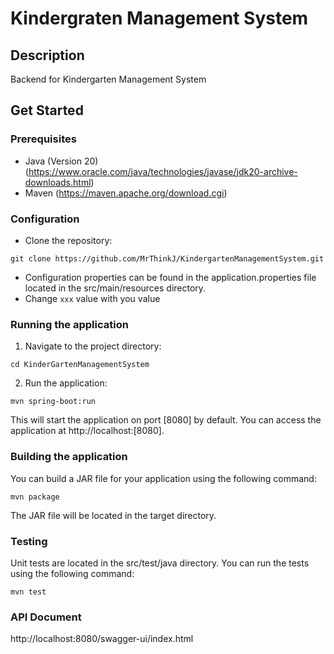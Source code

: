 # Kindergraten Management System

## Description

Backend for Kindergarten Management System

## Get Started
### Prerequisites
* Java (Version 20) (https://www.oracle.com/java/technologies/javase/jdk20-archive-downloads.html)
* Maven (https://maven.apache.org/download.cgi)
### Configuration
* Clone the repository:
```
git clone https://github.com/MrThinkJ/KindergartenManagementSystem.git
```
* Configuration properties can be found in the application.properties file located in the src/main/resources directory.
* Change `xxx` value with you value
### Running the application
1. Navigate to the project directory:
```
cd KinderGartenManagementSystem
```
2. Run the application:
```
mvn spring-boot:run
```
This will start the application on port [8080] by default. You can access the application at http://localhost:[8080].
### Building the application
You can build a JAR file for your application using the following command:
```
mvn package
```
The JAR file will be located in the target directory.
### Testing
Unit tests are located in the src/test/java directory. You can run the tests using the following command:
```
mvn test
```
### API Document
http://localhost:8080/swagger-ui/index.html
